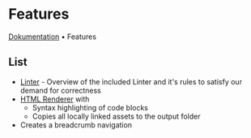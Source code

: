 # Features

[Dokumentation](../README.md) • Features

## List

- [Linter](./Linter/README.md) - Overview of the included Linter and it's rules to satisfy our demand for correctness
- [HTML Renderer](./HtmlRenderer/README.md) with
  - Syntax highlighting of code blocks
  - Copies all locally linked assets to the output folder
- Creates a breadcrumb navigation

